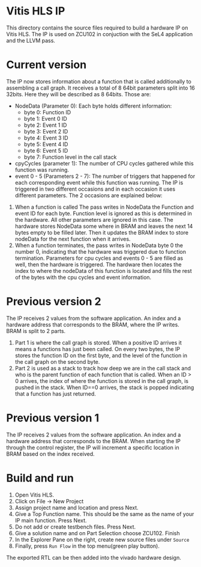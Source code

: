 # Vitis HLS IP
This directory contains the source files required to build a hardware IP on
Vitis HLS. The IP is used on ZCU102 in conjuction with the SeL4 application and
the LLVM pass.

# Current version
The IP now stores information about a function that is called additionally to
assembling a call graph. It receives a total of 8 64bit parameters split into
16 32bits. Here they will be described as 8 64bits. Those are:
- NodeData (Parameter 0): Each byte holds different information:
   - byte 0: Function ID
   - byte 1: Event 0 ID
   - byte 2: Event 1 ID
   - byte 3: Event 2 ID
   - byte 4: Event 3 ID
   - byte 5: Event 4 ID
   - byte 6: Event 5 ID
   - byte 7: Function level in the call stack
- cpyCycles (parameter 1): The number of CPU cycles gathered while this 
  function was running.
- event 0 - 5 (Parameters 2 - 7): The number of triggers that happened for each 
  corresponding event while this function was running.
The IP is triggered in two different occasions and in each occasion it uses different parameters. The 2 occasions are explained below:
1. When a function is called The pass writes in NodeData the Function and event
   ID for each byte. Function level is ignored as this is determined in the
   hardware. All other parameters are ignored in this case. The hardware stores
   NodeData some where in BRAM and leaves the next 14 bytes empty to be filled
   later. Then it updates the BRAM index to store nodeData for the next function
   when it arrives.
2. When a function terminates, the pass writes in NodeData byte 0 the number 0,
   indicating that the hardware was triggered due to function termination.
   Parameters for cpu cycles and events 0 - 5 are filled as well, then the
   hardware is triggered. The hardware then locates the index to where the
   nodeData of this function is located and fills the rest of the bytes with the
   cpu cycles and event information.

# Previous version 2
The IP receives 2 values from the software application. An index and a hardware
address that corresponds to the BRAM, where the IP writes.
BRAM is split to 2 parts.
1. Part 1 is where the call graph is stored. When a positive ID arrives it means
   a functions has just been called. On every two bytes, the IP stores the
   function ID on the first byte, and the level of the function in the call
   graph on the second byte.
2. Part 2 is used as a stack to track how deep we are in the call stack and who
   is the parent function of each function that is called. When an ID > 0
   arrives, the index of where the function is stored in the call graph, is
   pushed in the stack. When ID==0 arrives, the stack is popped indicating that
   a function has just returned.

# Previous version 1
The IP receives 2 values from the software application. An index and a hardware
address that corresponds to the BRAM. When starting the IP through the control
register, the IP will increment a specific location in BRAM based on the index
received.

# Build and run
1. Open Vitis HLS.
2. Click on File -> New Project
3. Assign project name and location and press Next.
4. Give a Top Function name. This should be the same as the name of your IP main
   function. Press Next.
5. Do not add or create testbench files. Press Next.
6. Give a solution name and on Part Selection choose ZCU102. Finish
7. In the Explorer Pane on the right, create new source files under `Source`
8. Finally, press `Run Flow` in the top menu(green play button).

The exported RTL can be then added into the vivado hardware design.